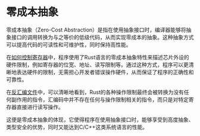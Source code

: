 # 零成本抽象

零成本抽象（Zero-Cost Abstraction）是指在使用抽象接口时，编译器能够将抽象接口的调用转换为与之等价的低级代码，从而实现零成本的抽象。这种抽象方式可以提高代码的可读性和可维护性，同时保持高性能。

在[如何控制寄存器](./如何控制寄存器.md)中，程序使用了Rust语言的零成本抽象特性来描述芯片外设的硬件限制，例如寄存器的位宽、地址、读写限制等。通过这种方式，程序可以更清晰地表达硬件的限制，无需担心开发者错误操作硬件，从而保证了程序的正确性和可靠性。

在[反汇编文件](./反汇编文件.md)中，可以清晰地看到，Rust的各种操作限制最终会被转换为没有任何副作用的指令，汇编码中并不存在任何与操作限制相关的指令，而只是对特定寄存器直接进行读写操作。

这便是零成本抽象的体现，它使得程序在使用抽象接口时，能够享受到高度抽象、类型安全的优势，同时又能达到C/C++这类系统语言的性能。

